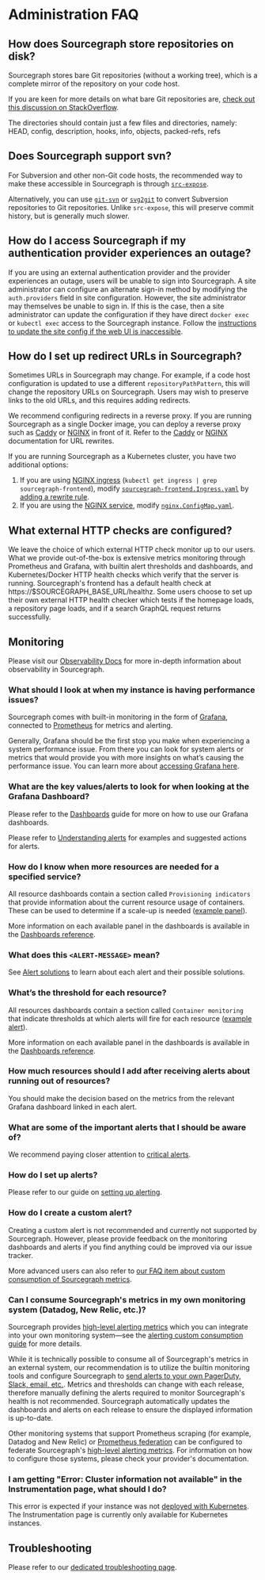 # Administration FAQ

## How does Sourcegraph store repositories on disk?

Sourcegraph stores bare Git repositories (without a working tree), which is a complete mirror of the repository on your code host.

If you are keen for more details on what bare Git repositories are, [check out this discussion on StackOverflow](https://stackoverflow.com/q/5540883).

The directories should contain just a few files and directories, namely: HEAD, config, description, hooks, info, objects, packed-refs, refs

## Does Sourcegraph support svn?

For Subversion and other non-Git code hosts, the recommended way to make these accessible in
Sourcegraph is through [`src-expose`](external_service/other.md#experimental-src-expose).

Alternatively, you can use [`git-svn`](https://git-scm.com/docs/git-svn) or
[`svg2git`](https://github.com/svn-all-fast-export/svn2git) to convert Subversion repositories to
Git repositories. Unlike `src-expose`, this will preserve commit history, but is generally much
slower.

## How do I access Sourcegraph if my authentication provider experiences an outage?

If you are using an external authentication provider and the provider experiences an outage, users
will be unable to sign into Sourcegraph. A site administrator can configure an alternate sign-in
method by modifying the `auth.providers` field in site configuration. However, the site
administrator may themselves be unable to sign in. If this is the case, then a site administrator
can update the configuration if they have direct `docker exec` or `kubectl exec` access to the
Sourcegraph instance. Follow the [instructions to update the site config if the web UI is
inaccessible](config/site_config.md#editing-your-site-configuration-if-you-cannot-access-the-web-ui).

## How do I set up redirect URLs in Sourcegraph?

Sometimes URLs in Sourcegraph may change. For example, if a code host configuration is
updated to use a different `repositoryPathPattern`, this will change the repository URLs on
Sourcegraph. Users may wish to preserve links to the old URLs, and this requires adding redirects.

We recommend configuring redirects in a reverse proxy. If you are running Sourcegraph as a single
Docker image, you can deploy a reverse proxy such as [Caddy](https://caddyserver.com/) or
[NGINX](https://www.nginx.com) in front of it. Refer to the
[Caddy](https://github.com/caddyserver/caddy/wiki/v2:-Documentation#rewrite) or
[NGINX](https://www.nginx.com/blog/creating-nginx-rewrite-rules/) documentation for URL rewrites.

If you are running Sourcegraph as a Kubernetes cluster, you have two additional options:

1. If you are using [NGINX
   ingress](https://github.com/sourcegraph/deploy-sourcegraph/blob/master/docs/configure.md#ingress-controller-recommended)
   (`kubectl get ingress | grep sourcegraph-frontend`), modify
   [`sourcegraph-frontend.Ingress.yaml`](https://github.com/sourcegraph/deploy-sourcegraph/blob/master/base/frontend/sourcegraph-frontend.Ingress.yaml)
   by [adding a rewrite rule](https://kubernetes.github.io/ingress-nginx/examples/rewrite/).
1. If you are using the [NGINX
   service](https://github.com/sourcegraph/deploy-sourcegraph/blob/master/docs/configure.md#nginx-service),
   modify
   [`nginx.ConfigMap.yaml`](https://github.com/sourcegraph/deploy-sourcegraph/blob/master/configure/nginx-svc/nginx.ConfigMap.yaml).
   
## What external HTTP checks are configured?

We leave the choice of which external HTTP check monitor up to our users. What we provide out-of-the-box is extensive metrics monitoring through Prometheus and Grafana, with builtin alert thresholds and dashboards, and Kubernetes/Docker HTTP health checks which verify that the server is running. Sourcegraph's frontend has a default health check at
https://$SOURCEGRAPH_BASE_URL/healthz. Some users choose to set up their own external HTTP health checker which tests if the homepage loads, a repository page loads, and if a search GraphQL request returns successfully. 

## Monitoring

Please visit our [Observability Docs](https://docs.sourcegraph.com/admin/observability) for more in-depth information about observability in Sourcegraph.

### What should I look at when my instance is having performance issues?

Sourcegraph comes with built-in monitoring in the form of [Grafana](https://docs.sourcegraph.com/admin/observability/metrics#grafana), connected to [Prometheus](https://docs.sourcegraph.com/admin/observability/metrics#prometheus) for metrics and alerting.

Generally, Grafana should be the first stop you make when experiencing a system performance issue. From there you can look for system alerts or metrics that would provide you with more insights on what’s causing the performance issue. You can learn more about [accessing Grafana here](https://docs.sourcegraph.com/admin/observability/metrics#grafana).

### What are the key values/alerts to look for when looking at the Grafana Dashboard?

Please refer to the [Dashboards](https://docs.sourcegraph.com/admin/observability/metrics#dashboards) guide for more on how to use our Grafana dashboards.

Please refer to [Understanding alerts](https://docs.sourcegraph.com/admin/observability/alerting#understanding-alerts) for examples and suggested actions for alerts.

### How do I know when more resources are needed for a specified service?

All resource dashboards contain a section called `Provisioning indicators` that provide information about the current resource usage of containers. These can be used to determine if a scale-up is needed ([example panel](https://docs.sourcegraph.com/admin/observability/dashboards#frontend-provisioning-container-cpu-usage-long-term)).

More information on each available panel in the dashboards is available in the [Dashboards reference](https://docs.sourcegraph.com/admin/observability/dashboards).

### What does this `<ALERT-MESSAGE>` mean?

See [Alert solutions](https://docs.sourcegraph.com/admin/observability/alerts) to learn about each alert and their possible solutions.

### What’s the threshold for each resource?

All resources dashboards contain a section called `Container monitoring` that indicate thresholds at which alerts will fire for each resource ([example alert](https://docs.sourcegraph.com/admin/observability/alerts#frontend-container-cpu-usage)).

More information on each available panel in the dashboards is available in the [Dashboards reference](https://docs.sourcegraph.com/admin/observability/dashboards).

### How much resources should I add after receiving alerts about running out of resources?

You should make the decision based on the metrics from the relevant Grafana dashboard linked in each alert.
  
### What are some of the important alerts that I should be aware of?

We recommend paying closer attention to [critical alerts](https://docs.sourcegraph.com/admin/observability/alerting#understanding-alerts).

### How do I set up alerts?

Please refer to our guide on [setting up alerting](https://docs.sourcegraph.com/admin/observability/alerting#setting-up-alerting).

### How do I create a custom alert?

Creating a custom alert is not recommended and currently not supported by Sourcegraph. However, please provide feedback on the monitoring dashboards and alerts if you find anything could be improved via our issue tracker.

More advanced users can also refer to [our FAQ item about custom consumption of Sourcegraph metrics](#can-i-consume-sourcegraph-s-metrics-in-my-own-monitoring-system-datadog-new-relic-etc).

### Can I consume Sourcegraph's metrics in my own monitoring system (Datadog, New Relic, etc.)?

Sourcegraph provides [high-level alerting metrics](./observability/metrics.md#high-level-alerting-metrics) which you can integrate into your own monitoring system—see the [alerting custom consumption guide](./observability/alerting_custom_consumption.md) for more details.

While it is technically possible to consume all of Sourcegraph's metrics in an external system, our recommendation is to utilize the builtin monitoring tools and configure Sourcegraph to [send alerts to your own PagerDuty, Slack, email, etc.](./observability/alerting.md). Metrics and thresholds can change with each release, therefore manually defining the alerts required to monitor Sourcegraph's health is not recommended. Sourcegraph automatically updates the dashboards and alerts on each release to ensure the displayed information is up-to-date.

Other monitoring systems that support Prometheus scraping (for example, Datadog and New Relic) or [Prometheus federation](https://prometheus.io/docs/prometheus/latest/federation/) can be configured to federate Sourcegraph's [high-level alerting metrics](./observability/metrics.md#high-level-alerting-metrics). For information on how to configure those systems, please check your provider's documentation.

### I am getting "Error: Cluster information not available" in the Instrumentation page, what should I do?

This error is expected if your instance was not [deployed with Kubernetes](./deploy/kubernetes/index.md). The Instrumentation page is currently only available for Kubernetes instances.

## Troubleshooting

Please refer to our [dedicated troubleshooting page](troubleshooting.md).